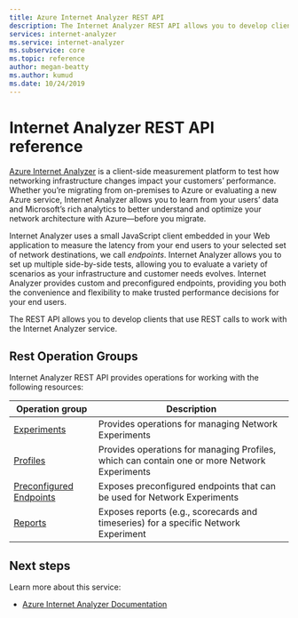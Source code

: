```yaml
---
title: Azure Internet Analyzer REST API 
description: The Internet Analyzer REST API allows you to develop clients that use REST calls to work with the service. 
services: internet-analyzer
ms.service: internet-analyzer
ms.subservice: core
ms.topic: reference
author: megan-beatty
ms.author: kumud
ms.date: 10/24/2019
---
```


# Internet Analyzer REST API reference

[Azure Internet Analyzer](https://aka.ms/InternetAnalyzerServiceOverview)  is a client-side measurement platform to test how networking infrastructure changes impact your customers’ performance. Whether you’re migrating from on-premises to Azure or evaluating a new Azure service, Internet Analyzer allows you to learn from your users’ data and Microsoft’s rich analytics to better understand and optimize your network architecture with Azure—before you migrate.

Internet Analyzer uses a small JavaScript client embedded in your Web application to measure the latency from your end users to your selected set of network destinations, we call _endpoints_. Internet Analyzer allows you to set up multiple side-by-side tests, allowing you to evaluate a variety of scenarios as your infrastructure and customer needs evolves. Internet Analyzer provides custom and preconfigured endpoints, providing you both the convenience and flexibility to make trusted performance decisions for your end users.

The REST API allows you to develop clients that use REST calls to work with the Internet Analyzer service.

## Rest Operation Groups

Internet Analyzer REST API provides operations for working with the following resources:

| Operation group | Description                                                        |
|-----------------|--------------------------------------------------------------------|
| [Experiments](/rest/api/internetanalyzer/experiments) | Provides operations for managing Network Experiments |
| [Profiles](/rest/api/internetanalyzer/networkexperimentprofiles) | Provides operations for managing Profiles, which can contain one or more Network Experiments |
| [Preconfigured Endpoints](/rest/api/internetanalyzer/preconfiguredendpoints) | Exposes preconfigured endpoints that can be used for Network Experiments |
| [Reports](/rest/api/internetanalyzer/reports)| Exposes reports (e.g., scorecards and timeseries) for a specific Network Experiment |

## Next steps

Learn more about this service:

* [Azure Internet Analyzer Documentation](https://aka.ms/InternetAnalyzerServiceOverview)
